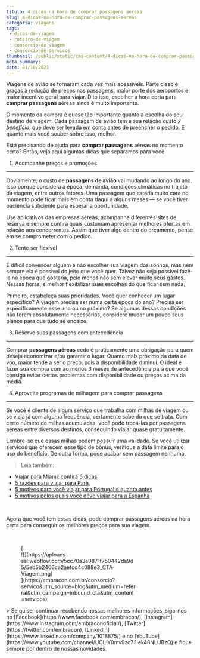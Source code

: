 ```yaml
---
titulo: 4 dicas na hora de comprar passagens aéreas
slug: 4-dicas-na-hora-de-comprar-passagens-aereas
categoria: viagens
tags:
 - dicas-de-viagem
 - roteiro-de-viagem
 - consorcio-de-viagem
 - consorcio-de-servicos
thumbnail: /public/static/cms-content/4-dicas-na-hora-de-comprar-passagens-aereas.jpg
meta_summary: 
date: 01/10/2021
---
```

Viagens de avião se tornaram cada vez mais acessíveis. Parte disso é graças à redução de preços nas passagens, maior porte dos aeroportos e maior incentivo geral para viajar. Dito isso, escolher a hora certa para **comprar passagens** aéreas ainda é muito importante.

O momento da compra é quase tão importante quanto a escolha do seu destino de viagem. Cada passagem de avião tem a sua relação *custo x benefício*, que deve ser levada em conta antes de preencher o pedido. E quanto mais você souber sobre isso, melhor.

Está precisando de ajuda para **comprar passagens** aéreas no momento certo? Então, veja aqui algumas dicas que separamos para você.

1. Acompanhe preços e promoções
-------------------------------

Obviamente, o custo de **passagens de avião** vai mudando ao longo do ano. Isso porque considera a época, demanda, condições climáticas no trajeto da viagem, entre outros fatores. Uma passagem que estaria muito cara no momento pode ficar mais em conta daqui a alguns meses — se você tiver paciência suficiente para esperar a oportunidade.

Use aplicativos das empresas aéreas, acompanhe diferentes sites de reserva e sempre confira quais costumam apresentar melhores ofertas em relação aos concorrentes. Assim que tiver algo dentro do orçamento, pense em se comprometer com o pedido.

2. Tente ser flexível
---------------------

É difícil convencer alguém a não escolher sua viagem dos sonhos, mas nem sempre ela é possível do jeito que você quer. Talvez não seja possível fazê-la na época que gostaria, pelo menos não sem elevar muito seus gastos. Nessas horas, é melhor flexibilizar suas escolhas do que ficar sem nada.

Primeiro, estabeleça suas prioridades. Você quer conhecer um lugar específico? A viagem precisa ser numa certa época do ano? Precisa ser especificamente esse ano ou no próximo? Se algumas dessas condições não forem absolutamente necessárias, considere mudar um pouco seus planos para que tudo se encaixe.

3. Reserve suas passagens com antecedência
------------------------------------------

Comprar **passagens aéreas** cedo é praticamente uma obrigação para quem deseja economizar e/ou garantir o lugar. Quanto mais próximo da data de voo, maior tende a ser o preço, pois a disponibilidade diminui. O ideal é fazer sua compra com ao menos 3 meses de antecedência para que você consiga evitar certos problemas com disponibilidade ou preços acima da média.

4. Aproveite programas de milhagem para comprar passagens
---------------------------------------------------------

Se você é cliente de algum serviço que trabalha com milhas de viagem ou se viaja já com alguma frequência, certamente sabe do que se trata. Com certo número de milhas acumuladas, você pode trocá-las por passagens aéreas entre diversos destinos, conseguindo viajar quase gratuitamente.

Lembre-se que essas milhas podem possuir uma validade. Se você utilizar serviços que oferecem esse tipo de bônus, verifique a data limite para o uso do benefício. De outra forma, pode acabar sem passagem nenhuma.

> Leia também:

- [Viajar para Miami: confira 5 dicas](https://www.embracon.com.br/blog/viajar-para-miami-confira-5-dicas)
- [5 razões para viajar para Paris](https://www.embracon.com.br/blog/5-razoes-para-viajar-para-paris)
- [5 motivos para você viajar para Portugal o quanto antes](https://www.embracon.com.br/blog/5-motivos-para-voce-viajar-para-portugal-o-quanto-antes)
- [5 motivos pelos quais você deve viajar para a Espanha](https://www.embracon.com.br/blog/5-motivos-pelos-quais-voce-deve-viajar-para-a-espanha)

‍

Agora que você tem essas dicas, pode comprar passagens aéreas na hora certa para conseguir os melhores preços para sua viagem.

‍

<figure class="w-richtext-figure-type-image w-richtext-align-center" style="max-width:310px">[<div>![](https://uploads-ssl.webflow.com/5cc70a3a0871f750442da9d5/5eb5b2406ca2aefcd4c088e3_CTA-Viagem.png)</div>](https://embracon.com.br/consorcio?servico&utm_source=blog&utm_medium=referral&utm_campaign=inbound_cta&utm_content=servicos)</figure>> Se quiser continuar recebendo nossas melhores informações, siga-nos no [Facebook](https://www.facebook.com/embracon/), [Instagram](https://www.instagram.com/embraconoficial/), [Twitter](https://twitter.com/embracon), [LinkedIn](https://www.linkedin.com/company/1018875/) e no [YouTube](https://www.youtube.com/channel/UCL-Y0mv9zc73Iek48NLUBzQ) e fique sempre por dentro de nossas novidades.
